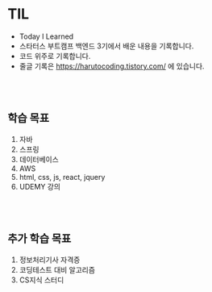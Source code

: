 # TIL
* Today I Learned
* 스타터스 부트캠프 백엔드 3기에서 배운 내용을 기록합니다.
* 코드 위주로 기록합니다.
* 줄글 기록은 https://harutocoding.tistory.com/ 에 있습니다.
<br>
<br>

## 학습 목표
1. 자바
2. 스프링
3. 데이터베이스
4. AWS
5. html, css, js, react, jquery
6. UDEMY 강의 
<br>
<br>

## 추가 학습 목표
1. 정보처리기사 자격증
2. 코딩테스트 대비 알고리즘
3. CS지식 스터디
